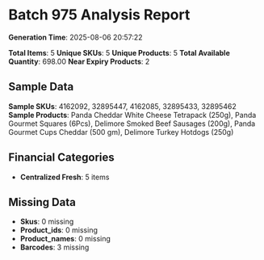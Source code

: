 # Batch 975 Analysis Report

**Generation Time**: 2025-08-06 20:57:22

**Total Items**: 5
**Unique SKUs**: 5
**Unique Products**: 5
**Total Available Quantity**: 698.00
**Near Expiry Products**: 2

## Sample Data
**Sample SKUs**: 4162092, 32895447, 4162085, 32895433, 32895462
**Sample Products**: Panda Cheddar White Cheese Tetrapack (250g), Panda Gourmet Squares (6Pcs), Delimore Smoked Beef Sausages (200g), Panda Gourmet Cups Cheddar (500 gm), Delimore Turkey Hotdogs (250g)

## Financial Categories
- **Centralized Fresh**: 5 items

## Missing Data
- **Skus**: 0 missing
- **Product_ids**: 0 missing
- **Product_names**: 0 missing
- **Barcodes**: 3 missing
